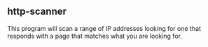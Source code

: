 http-scanner
---

This program will scan a range of IP addresses looking for one that responds with a page that matches what you are looking for.
